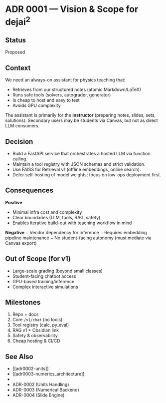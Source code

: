 # ADR 0001 — Vision & Scope for $\mathrm{dejai^2}$

## Status
Proposed

## Context
We need an always-on assistant for physics teaching that:
- Retrieves from our structured notes (atomic Markdown/LaTeX)
- Runs safe tools (solvers, autograder, generator)
- Is cheap to host and easy to test
- Avoids GPU complexity

The assistant is primarily for the **instructor** (preparing notes, slides, sets, solutions). Secondary users may be students via Canvas, but not as direct LLM consumers.

## Decision
- Build a FastAPI service that orchestrates a hosted LLM via function calling.
- Maintain a tool registry with JSON schemas and strict validation.
- Use FAISS for Retrieval v1 (offline embeddings, online search).
- Defer self-hosting of model weights; focus on low-ops deployment first.

## Consequences
**Positive**
+ Minimal infra cost and complexity
+ Clear boundaries (LLM, tools, RAG, safety)
+ Enables iterative build-out with teaching workflow in mind

**Negative**
− Vendor dependency for inference
− Requires embedding pipeline maintenance
− No student-facing autonomy (must mediate via Canvas export)

## Out of Scope (for v1)
- Large-scale grading (beyond small classes)
- Student-facing chatbot access
- GPU-based training/inference
- Complex interactive simulations

## Milestones
1. Repo + docs
2. Core `/v1/chat` (no tools)
3. Tool registry (calc, py_eval)
4. RAG v1 + Obsidian link
5. Safety & observability
6. Cheap hosting & CI/CD

## See Also
- [[adr0002-units]]
- [[adr0003-numerics_architecture]]
- 
- ADR-0002 (Units Handling)
- ADR-0003 (Numerical Backend)
- ADR-0004 (Slide Engine)
